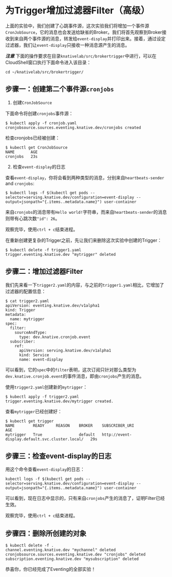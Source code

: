 # 为Trigger增加过滤器Filter（高级）

上面的实验中，我们创建了心跳事件源，这次实验我们将增加一个事件源`CronJobSource`，它的消息也会发送给缺省的Broker。我们将首先观察到Broker接收到来自两个事件源的消息，转发给`event-display`并打印出来。接着，通过设定过滤器，我们让`event-display`只接收一种消息源产生的消息。

***注意*** 下面的操作要求在目录`knativelab/src/brokertrigger`中进行，可以在CloudShell窗口执行下面命令进入该目录：
```
cd ~/knativelab/src/brokertrigger/
```

## 步骤一：创建第二个事件源`cronjobs`

1. 创建`CronJobSource`

下面命令将创建`cronjobs`事件源：
```text
$ kubectl apply -f cronjob.yaml
cronjobsource.sources.eventing.knative.dev/cronjobs created
```

检查cronjobs已经被创建：
```
$ kubectl get CronJobSource
NAME       AGE
cronjobs   23s
```

2. 检查`event-display`的日志

查看`event-display`，你将会看到两种类型的消息，分别来自`heartbeats-sender` and `cronjobs`:

```text
$ kubectl logs -f $(kubectl get pods --selector=serving.knative.dev/configuration=event-display --output=jsonpath="{.items..metadata.name}") user-container
```

来自`cronjobs`的消息带有`Hello world!`字符串，而来自`heartbeats-sender`的消息则带有心跳次数`"id": 26`。

观察完毕，使用`ctrl + c`结束进程。

在重新创建更复杂的Trigger之前，先让我们来删除这次实验中创建的Trigger：

```
$ kubectl delete -f trigger1.yaml
trigger.eventing.knative.dev "mytrigger" deleted
```

## 步骤二：增加过滤器Filter

我们先来看一下`trigger2.yaml`的内容，与之前的`trigger1.yaml`相比，它增加了过滤器的配置信息：

```text
$ cat trigger2.yaml
apiVersion: eventing.knative.dev/v1alpha1
kind: Trigger
metadata:
  name: mytrigger
spec:
  filter:
    sourceAndType:
      type: dev.knative.cronjob.event
  subscriber:
    ref:
      apiVersion: serving.knative.dev/v1alpha1
      kind: Service
      name: event-display
```

可以看到，它的`spec`中的`filter`表明，这次订阅只针对那么类型为`dev.knative.cronjob.event`的事件消息，即由`cronjobs`产生的消息。

使用`trigger2.yaml`创建新的`mytrigger`：

```text
$ kubectl apply -f trigger2.yaml
trigger.eventing.knative.dev/mytrigger created.
```

查看`mytrigger`已经创建好：
```text
$ kubectl get trigger
NAME        READY     REASON    BROKER    SUBSCRIBER_URI                                    AGE
mytrigger   True                default   http://event-display.default.svc.cluster.local/   29s
```

## 步骤三：检查event-display的日志

用这个命令查看`event-display`的日志：
```
kubectl logs -f $(kubectl get pods --selector=serving.knative.dev/configuration=event-display --output=jsonpath="{.items..metadata.name}") user-container
```

可以看到，现在日志中显示的，只有来自`cronjobs`产生的消息了，证明Filter已经生效。

观察完毕，使用`ctrl + c`结束进程。

## 步骤四：删除所创建的对象

```
$ kubectl delete -f .
channel.eventing.knative.dev "mychannel" deleted
cronjobsource.sources.eventing.knative.dev "cronjobs" deleted
subscription.eventing.knative.dev "mysubscription" deleted
```

恭喜你，你已经完成了Eventing的全部实验！